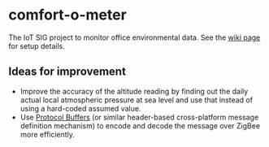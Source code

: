 comfort-o-meter
===============

The IoT SIG project to monitor office environmental data. See the [wiki page](https://github.com/DiUS/comfort-o-meter/wiki) for setup details.

Ideas for improvement
---------------------
* Improve the accuracy of the altitude reading by finding out the daily actual local atmospheric pressure at sea level and use that instead of using a hard-coded assumed value.
* Use [Protocol Buffers](http://code.google.com/p/protobuf/) (or similar header-based cross-platform message definition mechanism) to encode and decode the message over ZigBee more efficiently.
